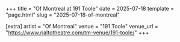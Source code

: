 +++
title = "Of Montreal at 191 Toole"
date = 2025-07-18
template = "page.html"
slug = "2025-07-18-of-montreal"

[extra]
artist = "Of Montreal"
venue = "191 Toole"
venue_url = "https://www.rialtotheatre.com/tm-venue/191-toole/"
+++
